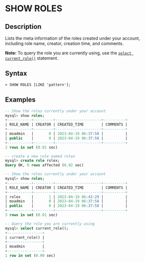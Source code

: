 # **SHOW ROLES**

## **Description**

Lists the meta information of the roles created under your account, including role name, creator, creation time, and comments.

__Note:__ To query the role you are currently using, use the [`select current_role()`](../../../Functions-and-Operators/system-ops/current_role.md) statement.

## **Syntax**

```
> SHOW ROLES [LIKE 'pattern'];
```

## **Examples**

```sql
-- Show the roles currently under your account
mysql> show roles;
+-----------+---------+---------------------+----------+
| ROLE_NAME | CREATOR | CREATED_TIME        | COMMENTS |
+-----------+---------+---------------------+----------+
| moadmin   |       0 | 2023-04-19 06:37:58 |          |
| public    |       0 | 2023-04-19 06:37:58 |          |
+-----------+---------+---------------------+----------+
2 rows in set (0.01 sec)

-- create a new role named rolex
mysql> create role rolex;
Query OK, 0 rows affected (0.02 sec)

-- Show the roles currently under your account
mysql> show roles;
+-----------+---------+---------------------+----------+
| ROLE_NAME | CREATOR | CREATED_TIME        | COMMENTS |
+-----------+---------+---------------------+----------+
| rolex     |       1 | 2023-04-19 06:43:29 |          |
| moadmin   |       0 | 2023-04-19 06:37:58 |          |
| public    |       0 | 2023-04-19 06:37:58 |          |
+-----------+---------+---------------------+----------+
3 rows in set (0.01 sec)

-- Query the role you are currently using
mysql> select current_role();
+----------------+
| current_role() |
+----------------+
| moadmin        |
+----------------+
1 row in set (0.00 sec)
```
